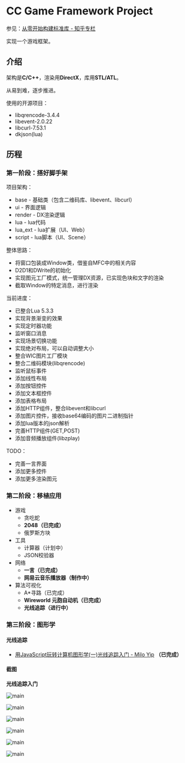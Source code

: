 # CC Game Framework Project

参见：[从零开始构建标准库 - 知乎专栏](https://zhuanlan.zhihu.com/learncpp)

实现一个游戏框架。

## 介绍

架构是**C/C++**，渲染用**DirectX**，库用**STL/ATL**。

从易到难，逐步推进。

使用的开源项目：

- libqrencode-3.4.4
- libevent-2.0.22
- libcurl-7.53.1
- dkjson(lua)

## 历程

### 第一阶段：搭好脚手架

项目架构：

- base - 基础类（包含二维码库、libevent、libcurl）
- ui - 界面逻辑
- render - DX渲染逻辑
- lua - lua代码
- lua_ext - lua扩展（UI、Web）
- script - lua脚本（UI、Scene）

整体思路：

- 将窗口包装成Window类，借鉴自MFC中的相关内容
- D2D1和DWrite的初始化
- 实现图元工厂模式，统一管理DX资源，已实现色块和文字的渲染
- 截取Window的特定消息，进行渲染

当前进度：

- 已整合Lua 5.3.3
- 实现背景渐变的效果
- 实现定时器功能
- 监听窗口消息
- 实现场景切换功能
- 实现绝对布局，可以自动调整大小
- 整合WIC图片工厂模块
- 整合二维码模块(libqrencode)
- 监听鼠标事件
- 添加线性布局
- 添加按钮控件
- 添加文本框控件
- 添加表格布局
- 添加HTTP组件，整合libevent和libcurl
- 添加图片控件，接收base64编码的图片二进制指针
- 添加lua版本的json解析
- 完善HTTP组件(GET,POST)
- 添加音频播放组件(libzplay)

TODO：

- 完善一言界面
- 添加更多控件
- 添加更多渲染图元

### 第二阶段：移植应用

- 游戏
  - 贪吃蛇
  - **2048（已完成）**
  - 俄罗斯方块
- 工具
  - 计算器（计划中）
  - JSON校验器
- 网络
  - **一言（已完成）**
  - **网易云音乐播放器（制作中）**
- 算法可视化
  - A*寻路（已完成）
  - **Wireworld 元胞自动机（已完成）**
  - **光线追踪（进行中）**
  
### 第三阶段：图形学

#### 光线追踪

- [用JavaScript玩转计算机图形学(一)光线追踪入门 - Milo Yip](http://www.cnblogs.com/miloyip/archive/2010/03/29/1698953.html) **（已完成）**

#### 截图

**光线追踪入门**

![main](https://raw.githubusercontent.com/bajdcc/GameFramework/master/screenshots/gui_main.png)

![main](https://raw.githubusercontent.com/bajdcc/GameFramework/master/screenshots/gui_1.png)

![main](https://raw.githubusercontent.com/bajdcc/GameFramework/master/screenshots/gui_2.png)

![main](https://raw.githubusercontent.com/bajdcc/GameFramework/master/screenshots/gui_3.png)

![main](https://raw.githubusercontent.com/bajdcc/GameFramework/master/screenshots/gui_4.png)

![main](https://raw.githubusercontent.com/bajdcc/GameFramework/master/screenshots/gui_5.png)